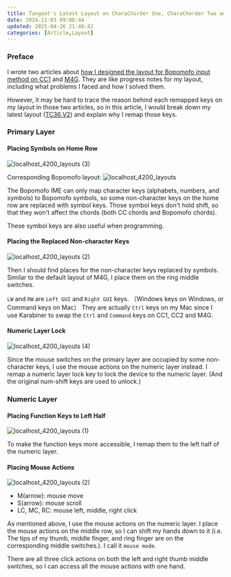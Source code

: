 ```yaml
---
title: Tangent's Latest Layout on CharaChorder One, CharaChorder Two and Master Forge
date: 2024-11-03 09:08:44
updated: 2025-04-26 21:40:42
categories: [Article,Layout]
---
```


### Preface

I wrote two articles about <a href="{% post_path tangent-s-layout-for-using-bopomofo-chinese-input-method-with-charachorder-one %}">how I designed the layout for Bopomofo input method on CC1</a> and <a href="{% post_path tangent-s-progress-for-finding-a-bopomofo-solution-on-master-forge %}">M4G</a>. They are like progress notes for my layout, including what problems I faced and how I solved them.

However, it may be hard to trace the reason behind each remapped keys on my layout in those two articles, so in this article, I would break down my latest layout (<a href="{% post_path tangent-s-progress-for-finding-a-bopomofo-solution-on-master-forge %}#V2">TC36.V2</a>) and explain why I remap those keys.

### Primary Layer

#### Placing Symbols on Home Row

![localhost_4200_layouts (3)](https://hackmd.io/_uploads/SJh3sUV-ke.png)

Corresponding Bopomofo layout:
![localhost_4200_layouts](https://hackmd.io/_uploads/ByF157m7kx.png)


The Bopomofo IME can only map character keys (alphabets, numbers, and symbols) to Bopomofo symbols, so some non-character keys on the home row are replaced with symbol keys. Those symbol keys don't hold shift, so that they won't affect the chords (both CC chords and Bopomofo chords).

These symbol keys are also useful when programming.

#### Placing the Replaced Non-character Keys

![localhost_4200_layouts (2)](https://hackmd.io/_uploads/S1HFjUNbyg.png)

Then I should find places for the non-character keys replaced by symbols. Similar to the default layout of M4G, I place them on the ring middle switches.

`LW` and `RW` are `Left GUI` and `Right GUI` keys. （Windows keys on Windows, or Command keys on Mac） They are actually `Ctrl` keys on my Mac since I use Karabiner to swap the `Ctrl` and `Command` keys on CC1, CC2 and M4G.

#### Numeric Layer Lock

![localhost_4200_layouts (4)](https://hackmd.io/_uploads/HkIfT8E-Jg.png)

Since the mouse switches on the primary layer are occupied by some non-character keys, I use the mouse actions on the numeric layer instead. I remap a numeric layer lock key to lock the device to the numeric layer. (And the original num-shift keys are used to unlock.)

### Numeric Layer

#### Placing Function Keys to Left Half

![localhost_4200_layouts (1)](https://hackmd.io/_uploads/B1xuOQ8bkx.png)

To make the function keys more accessible, I remap them to the left half of the numeric layer.

#### Placing Mouse Actions

![localhost_4200_layouts (2)](https://hackmd.io/_uploads/rJw_uXI-yg.png)

- M(arrow): mouse move
- S(arrow): mouse scroll
- LC, MC, RC: mouse left, middle, right click

As mentioned above, I use the mouse actions on the numeric layer. I place the mouse actions on the middle row, so I can shift my hands down to it (i.e. The tips of my thumb, middle finger, and ring finger are on the corresponding middle switches.). I call it `mouse mode`.

There are all three click actions on both the left and right thumb middle switches, so I can access all the mouse actions with one hand.
